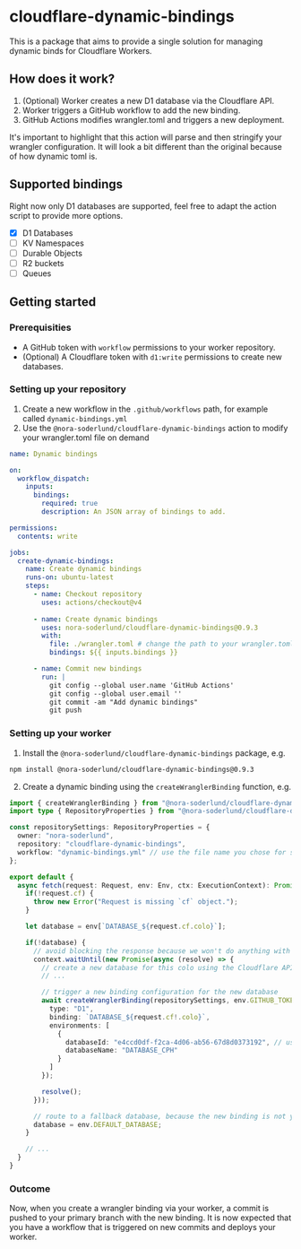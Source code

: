 # cloudflare-dynamic-bindings
This is a package that aims to provide a single solution for managing dynamic binds for Cloudflare Workers.

## How does it work?

1. (Optional) Worker creates a new D1 database via the Cloudflare API.
2. Worker triggers a GitHub workflow to add the new binding.
3. GitHub Actions modifies wrangler.toml and triggers a new deployment.

It's important to highlight that this action will parse and then stringify your wrangler configuration. It will look a bit different than the original because of how dynamic toml is.

## Supported bindings

Right now only D1 databases are supported, feel free to adapt the action script to provide more options.

- [X] D1 Databases
- [ ] KV Namespaces
- [ ] Durable Objects
- [ ] R2 buckets
- [ ] Queues

## Getting started

### Prerequisities 
- A GitHub token with `workflow` permissions to your worker repository.
- (Optional) A Cloudflare token with `d1:write` permissions to create new databases.

### Setting up your repository

1. Create a new workflow in the `.github/workflows` path, for example called `dynamic-bindings.yml`
2. Use the `@nora-soderlund/cloudflare-dynamic-bindings` action to modify your wrangler.toml file on demand
```yml
name: Dynamic bindings

on:
  workflow_dispatch:
    inputs:
      bindings:
        required: true
        description: An JSON array of bindings to add.

permissions:
  contents: write

jobs:
  create-dynamic-bindings:
    name: Create dynamic bindings
    runs-on: ubuntu-latest
    steps:
      - name: Checkout repository
        uses: actions/checkout@v4
      
      - name: Create dynamic bindings
        uses: nora-soderlund/cloudflare-dynamic-bindings@0.9.3
        with:
          file: ./wrangler.toml # change the path to your wrangler.toml file or just omit this line
          bindings: ${{ inputs.bindings }}

      - name: Commit new bindings
        run: |
          git config --global user.name 'GitHub Actions'
          git config --global user.email ''
          git commit -am "Add dynamic bindings"
          git push
```

### Setting up your worker

1. Install the `@nora-soderlund/cloudflare-dynamic-bindings` package, e.g.
```bash
npm install @nora-soderlund/cloudflare-dynamic-bindings@0.9.3
```

2. Create a dynamic binding using the `createWranglerBinding` function, e.g.
```ts
import { createWranglerBinding } from "@nora-soderlund/cloudflare-dynamic-bindings";
import type { RepositoryProperties } from "@nora-soderlund/cloudflare-dynamic-bindings";

const repositorySettings: RepositoryProperties = {
  owner: "nora-soderlund",
  repository: "cloudflare-dynamic-bindings",
  workflow: "dynamic-bindings.yml" // use the file name you chose for setting up the repository
};

export default {
  async fetch(request: Request, env: Env, ctx: ExecutionContext): Promise<Response> {
    if(!request.cf) {
      throw new Error("Request is missing `cf` object.");
    }

    let database = env[`DATABASE_${request.cf.colo}`];

    if(!database) {
      // avoid blocking the response because we won't do anything with the outcome regardless
      context.waitUntil(new Promise(async (resolve) => {
        // create a new database for this colo using the Cloudflare API
        // ...

        // trigger a new binding configuration for the new database
        await createWranglerBinding(repositorySettings, env.GITHUB_TOKEN, {
          type: "D1",
          binding: `DATABASE_${request.cf!.colo}`,
          environments: [
            {
              databaseId: "e4ccd0df-f2ca-4d06-ab56-67d8d0373192", // use the new database
              databaseName: "DATABASE_CPH"
            }
          ]
        });

        resolve();
      }));

      // route to a fallback database, because the new binding is not yet available until the next deployment
      database = env.DEFAULT_DATABASE;
    }

    // ...
  }
}
```

### Outcome

Now, when you create a wrangler binding via your worker, a commit is pushed to your primary branch with the new binding. It is now expected that you have a workflow that is triggered on new commits and deploys your worker.
